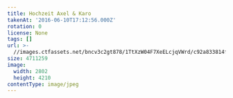 ```yaml
---
title: Hochzeit Axel & Karo
takenAt: '2016-06-10T17:12:56.000Z'
rotation: 0
license: None
tags: []
url: >-
  //images.ctfassets.net/bncv3c2gt878/1TtXzW04F7XeELcjqVWrd/c92a833814f0c9e91b87a233cbca6e0d/hochzeit-axel--karo_28100064411_o
size: 4711259
image:
  width: 2802
  height: 4210
contentType: image/jpeg
---
```


